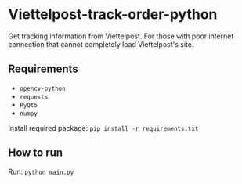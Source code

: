 # Viettelpost-track-order-python

Get tracking information from Viettelpost. For those with poor internet connection that cannot completely load Viettelpost's site.

## Requirements
* `opencv-python`
* `requests`
* `PyQt5`
* `numpy`

Install required package: `pip install -r requirements.txt`

## How to run
Run: `python main.py`
